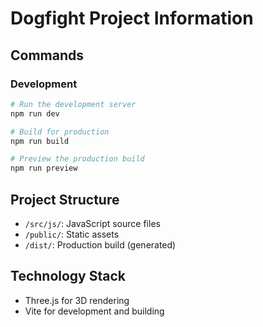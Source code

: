 # Dogfight Project Information

## Commands

### Development
```bash
# Run the development server
npm run dev

# Build for production
npm run build

# Preview the production build
npm run preview
```

## Project Structure
- `/src/js/`: JavaScript source files
- `/public/`: Static assets 
- `/dist/`: Production build (generated)

## Technology Stack
- Three.js for 3D rendering
- Vite for development and building